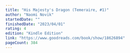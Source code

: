 ```yaml
---
title: "His Majesty's Dragon (Temeraire, #1)"
author: "Naomi Novik"
startedDate: ""
finishedDate: "2023/04/01"
rating: 4
edition: "Kindle Edition"
link: "https://www.goodreads.com/book/show/18626894"
pageCount: 384
---
```



